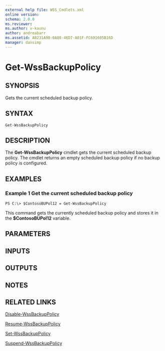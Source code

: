 ```yaml
---
external help file: WSS_Cmdlets.xml
online version: 
schema: 2.0.0
ms.reviewer:
ms.author: v-kaunu
author: andreabarr
ms.assetid: A8231A90-0A08-46D7-A01F-FC691605B16D
manager: dansimp
---
```


# Get-WssBackupPolicy

## SYNOPSIS
Gets the current scheduled backup policy.

## SYNTAX

```
Get-WssBackupPolicy
```

## DESCRIPTION
The **Get-WssBackupPolicy** cmdlet gets the current scheduled backup policy.
The cmdlet returns an empty scheduled backup policy if no backup policy is configured.

## EXAMPLES

### Example 1 Get the current scheduled backup policy
```
PS C:\> $ContosoBUPol12 = Get-WssBackupPolicy
```

This command gets the currently scheduled backup policy and stores it in the **$ContosoBUPol12** variable.

## PARAMETERS

## INPUTS

## OUTPUTS

## NOTES

## RELATED LINKS

[Disable-WssBackupPolicy](./Disable-WssBackupPolicy.md)

[Resume-WssBackupPolicy](./Resume-WssBackupPolicy.md)

[Set-WssBackupPolicy](./Set-WssBackupPolicy.md)

[Suspend-WssBackupPolicy](./Suspend-WssBackupPolicy.md)

